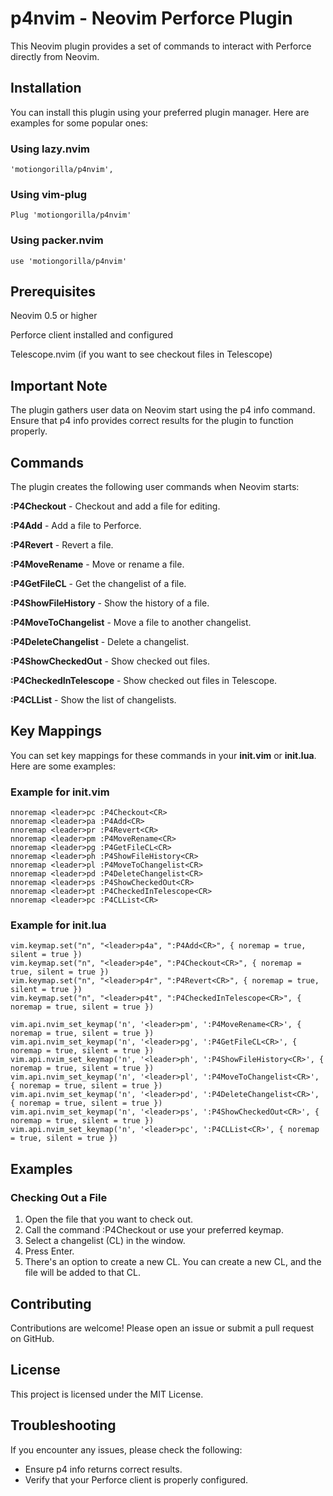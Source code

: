 # p4nvim - Neovim Perforce Plugin
This Neovim plugin provides a set of commands to interact with Perforce directly from Neovim.

## Installation

You can install this plugin using your preferred plugin manager. Here are examples for some popular ones:

### Using lazy.nvim

```
'motiongorilla/p4nvim',
```

### Using vim-plug

```
Plug 'motiongorilla/p4nvim'
```

### Using packer.nvim

```
use 'motiongorilla/p4nvim'
```
## Prerequisites

Neovim 0.5 or higher

Perforce client installed and configured

Telescope.nvim (if you want to see checkout files in Telescope)

## Important Note

The plugin gathers user data on Neovim start using the p4 info command. Ensure that p4 info provides correct results for the plugin to function properly.

## Commands

The plugin creates the following user commands when Neovim starts:

**:P4Checkout** - Checkout and add a file for editing.

**:P4Add** - Add a file to Perforce.

**:P4Revert** - Revert a file.

**:P4MoveRename** - Move or rename a file.

**:P4GetFileCL** - Get the changelist of a file.

**:P4ShowFileHistory** - Show the history of a file.

**:P4MoveToChangelist** - Move a file to another changelist.

**:P4DeleteChangelist** - Delete a changelist.

**:P4ShowCheckedOut** - Show checked out files.

**:P4CheckedInTelescope** - Show checked out files in Telescope.

**:P4CLList** - Show the list of changelists.

## Key Mappings

You can set key mappings for these commands in your **init.vim** or **init.lua**. Here are some examples:

### Example for init.vim

```
nnoremap <leader>pc :P4Checkout<CR>
nnoremap <leader>pa :P4Add<CR>
nnoremap <leader>pr :P4Revert<CR>
nnoremap <leader>pm :P4MoveRename<CR>
nnoremap <leader>pg :P4GetFileCL<CR>
nnoremap <leader>ph :P4ShowFileHistory<CR>
nnoremap <leader>pl :P4MoveToChangelist<CR>
nnoremap <leader>pd :P4DeleteChangelist<CR>
nnoremap <leader>ps :P4ShowCheckedOut<CR>
nnoremap <leader>pt :P4CheckedInTelescope<CR>
nnoremap <leader>pc :P4CLList<CR>
```

### Example for init.lua

```
vim.keymap.set("n", "<leader>p4a", ":P4Add<CR>", { noremap = true, silent = true })
vim.keymap.set("n", "<leader>p4e", ":P4Checkout<CR>", { noremap = true, silent = true })
vim.keymap.set("n", "<leader>p4r", ":P4Revert<CR>", { noremap = true, silent = true })
vim.keymap.set("n", "<leader>p4t", ":P4CheckedInTelescope<CR>", { noremap = true, silent = true })

vim.api.nvim_set_keymap('n', '<leader>pm', ':P4MoveRename<CR>', { noremap = true, silent = true })
vim.api.nvim_set_keymap('n', '<leader>pg', ':P4GetFileCL<CR>', { noremap = true, silent = true })
vim.api.nvim_set_keymap('n', '<leader>ph', ':P4ShowFileHistory<CR>', { noremap = true, silent = true })
vim.api.nvim_set_keymap('n', '<leader>pl', ':P4MoveToChangelist<CR>', { noremap = true, silent = true })
vim.api.nvim_set_keymap('n', '<leader>pd', ':P4DeleteChangelist<CR>', { noremap = true, silent = true })
vim.api.nvim_set_keymap('n', '<leader>ps', ':P4ShowCheckedOut<CR>', { noremap = true, silent = true })
vim.api.nvim_set_keymap('n', '<leader>pc', ':P4CLList<CR>', { noremap = true, silent = true })
```

## Examples

### Checking Out a File

1. Open the file that you want to check out.
2. Call the command :P4Checkout or use your preferred keymap.
3. Select a changelist (CL) in the window.
4. Press Enter.
5. There's an option to create a new CL. You can create a new CL, and the file will be added to that CL.

## Contributing

Contributions are welcome! Please open an issue or submit a pull request on GitHub.

## License

This project is licensed under the MIT License.

## Troubleshooting

If you encounter any issues, please check the following:
* Ensure p4 info returns correct results.
* Verify that your Perforce client is properly configured.

